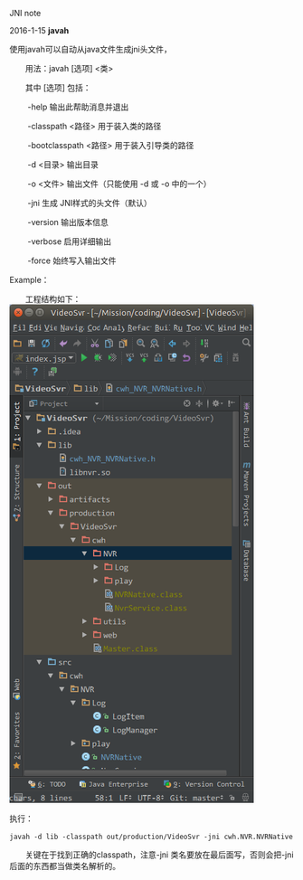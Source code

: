 JNI note

2016-1-15 **javah**

使用javah可以自动从java文件生成jni头文件，

　　用法：javah [选项] <类>

　　其中 [选项] 包括：  

　　        -help                 输出此帮助消息并退出   

　　        -classpath <路径>     用于装入类的路径   

　　        -bootclasspath <路径> 用于装入引导类的路径   

　　        -d <目录>             输出目录   

　　        -o <文件>             输出文件（只能使用 -d 或 -o 中的一个）   

　　        -jni                  生成 JNI样式的头文件（默认）   

　　        -version              输出版本信息   

　　        -verbose              启用详细输出   

　　        -force                始终写入输出文件  

Example：

　　工程结构如下：
　　
　　![](780612-20160115145041647-1029786020.png)

执行：
```shell
javah -d lib -classpath out/production/VideoSvr -jni cwh.NVR.NVRNative
```

　　关键在于找到正确的classpath，注意-jni 类名要放在最后面写，否则会把-jni后面的东西都当做类名解析的。